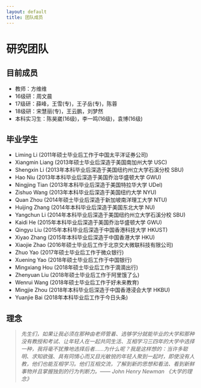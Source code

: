 ```yaml
---
layout: default
title: 团队成员
---
```


研究团队
=====================

## 目前成员
- 教师：方维维
- 16级研：周文晨
- 17级研：薛峰，王雪(专)，王子岳(专)，陈蓉
- 18级研：宋慧丽(专)，王云鹏，刘梦然
- 本科实习生：陈昊崴(16级)，李一鸣(16级)，袁博(16级)

## 毕业学生
- Liming Li (2011年硕士毕业后工作于中国太平洋证券公司)
- Xiangmin Liang (2013年硕士毕业后深造于美国南加州大学 USC)
- Shengxin Li (2013年本科毕业后深造于美国纽约州立大学石溪分校 SBU)
- Hao Niu (2013年本科毕业后深造于美国乔治华盛顿大学 GWU)
- Ningjing Tian (2013年本科毕业后深造于美国特拉华大学 UDel)
- Zishuo Wang (2013年本科毕业后深造于美国纽约大学 NYU)
- Quan Zhou (2014年硕士毕业后深造于新加坡南洋理工大学 NTU)
- Huijing Zhang (2014年本科毕业后深造于美国东北大学 NU)
- Yangchun Li (2014年本科毕业后深造于美国纽约州立大学石溪分校 SBU)
- Kaidi He (2015年本科毕业后深造于美国乔治华盛顿大学 GWU)
- Qingyu Liu (2015年本科毕业后深造于中国香港科技大学 HKUST)
- Xiyao Zhang (2015年本科毕业后深造于中国香港大学 HKU)
- Xiaojie Zhao (2016年硕士毕业后工作于北京交大微联科技有限公司)
- Zhuo Yao (2017年硕士毕业后工作于微众银行)
- Xuening Yao (2018年硕士毕业后工作于中国银行)
- Mingxiang Hou (2018年硕士毕业后工作于滴滴出行)
- Zhenyuan Liu (2018年硕士毕业后工作于阿里饿了么)
- Wenrui Wang (2018年硕士毕业后工作于好未来教育)
- Mingjie Zhou (2018年本科毕业后深造于中国香港浸会大学 HKBU)
- Yuanjie Bai (2018年本科毕业后工作于今日头条)

## 理念

> *先生们，如果让我必须在那种由老师管着、选够学分就能毕业的大学和那种没有教授和考试、让年轻人在一起共同生活、互相学习三四年的大学中选择一种，我将毫不犹豫地选择后者……为什么呢？我是这样想的：当许多聪明、求知欲强、具有同情心而又目光敏锐的年轻人聚到一起时，即使没有人教，他们也能互相学习。他们互相交流，了解到新的思想和看法、看到新鲜事物并且掌握独到的行为判断力。—— John Henry Newman 《大学的理念》*
